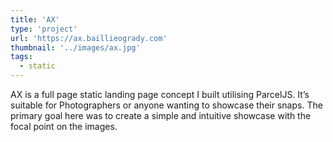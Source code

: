 ```yaml
---
title: 'AX'
type: 'project'
url: 'https://ax.baillieogrady.com'
thumbnail: '../images/ax.jpg'
tags:
  - static
---
```


AX is a full page static landing page concept I built utilising ParcelJS. It’s suitable for Photographers or anyone wanting to showcase their snaps. The primary goal here was to create a simple and intuitive showcase with the focal point on the images.